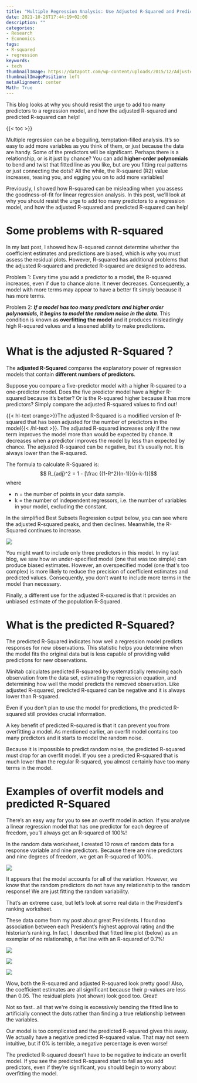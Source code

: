 ```yaml
---
title: "Multiple Regression Analysis: Use Adjusted R-Squared and Predicted R-Squared to Include the Correct Number of Variables"
date: 2021-10-26T17:44:19+02:00
description: ""
categories:
- Research
- Economics
tags:
- R-squared
- regression
keywords:
- tech
thumbnailImage: https://datapott.com/wp-content/uploads/2015/12/Adjusted-R-Squared-Formula.jpg
thumbnailImagePosition: left
metaAlignment: center
Math: True
---
```

 This blog looks at why you should resist the urge to add too many predictors to a regression model, and how the adjusted R-squared and predicted R-squared can help!
<!--more-->
{{< toc >}}

Multiple regression can be a beguiling, temptation-filled analysis. It’s so easy to add more variables as you think of them, or just because the data are handy. Some of the predictors will be significant. Perhaps there is a relationship, or is it just by chance? You can add **higher-order polynomials** to bend and twist that fitted line as you like, but are you fitting real patterns or just connecting the dots? All the while, the R-squared (R2) value increases, teasing you, and egging you on to add more variables!

Previously, I showed how R-squared can be misleading when you assess the goodness-of-fit for linear regression analysis. In this post, we’ll look at why you should resist the urge to add too many predictors to a regression model, and how the adjusted R-squared and predicted R-squared can help!

# Some problems with R-squared
In my last post, I showed how R-squared cannot determine whether the coefficient estimates and predictions are biased, which is why you must assess the residual plots. However, R-squared has additional problems that the adjusted R-squared and predicted R-squared are designed to address.

Problem 1: Every time you add a predictor to a model, the R-squared increases, even if due to chance alone. It never decreases. Consequently, a model with more terms may appear to have a better fit simply because it has more terms.

Problem 2: ***If a model has too many predictors and higher order polynomials, it begins to model the random noise in the data***. This condition is known as **overfitting the model** and it produces misleadingly high R-squared values and a lessened ability to make predictions.

# What is the adjusted R-Squared？

The **adjusted R-Squared** compares the explanatory power of regression models that contain **different numbers of predictors**.

Suppose you compare a five-predictor model with a higher R-squared to a one-predictor model. Does the five predictor model have a higher R-squared because it’s better? Or is the R-squared higher because it has more predictors? Simply compare the adjusted R-squared values to find out!

{{< hl-text orange>}}The adjusted R-Squared is a modified version of R-squared that has been adjusted for the number of predictors in the model{{< /hl-text >}}. The adjusted R-squared increases only if the new term improves the model more than would be expected by chance. It decreases when a predictor improves the model by less than expected by chance. The adjusted R-squared can be negative, but it’s usually not.  It is always lower than the R-squared.

The formula to calculate R-Squared is:
$$ R_{adj}^2 = 1 - [\frac {(1-R^2)(n-1)}{n-k-1}]$$
where
* n = the number of points in your data sample.
* k = the number of independent regressors, i.e. the number of variables in your model, excluding the constant.

In the simplified Best Subsets Regression output below, you can see where the adjusted R-squared peaks, and then declines. Meanwhile, the R-Squared continues to increase.

![](https://blog.minitab.com/hubfs/Imported_Blog_Media/bestsubsetsex.gif)

You might want to include only three predictors in this model. In my last blog, we saw how an under-specified model (one that was too simple) can produce biased estimates. However, an overspecified model (one that's too complex) is more likely to reduce the precision of coefficient estimates and predicted values. Consequently, you don’t want to include more terms in the model than necessary.

Finally, a different use for the adjusted R-squared is that it provides an unbiased estimate of the population R-Squared.

# What is the predicted R-Squared?

The predicted R-Squared indicates how well a regression model predicts responses for new observations. This statistic helps you determine when the model fits the original data but is less capable of providing valid predictions for new observations.

Minitab calculates predicted R-squared by systematically removing each observation from the data set, estimating the regression equation, and determining how well the model predicts the removed observation. Like adjusted R-squared, predicted R-squared can be negative and it is always lower than R-squared.

Even if you don’t plan to use the model for predictions, the predicted R-squared still provides crucial information.

A key benefit of predicted R-squared is that it can prevent you from overfitting a model. As mentioned earlier, an overfit model contains too many predictors and it starts to model the random noise.

Because it is impossible to predict random noise, the predicted R-squared must drop for an overfit model. If you see a predicted R-squared that is much lower than the regular R-squared, you almost certainly have too many terms in the model.

# Examples of overfit models and predicted R-Squared

There’s an easy way for you to see an overfit model in action. If you analyse a linear regression model that has one predictor for each degree of freedom, you’ll always get an R-squared of 100%!

In the random data worksheet, I created 10 rows of random data for a response variable and nine predictors. Because there are nine predictors and nine degrees of freedom, we get an R-squared of 100%.

![](https://blog.minitab.com/hubfs/Imported_Blog_Media/rsq100.gif)

It appears that the model accounts for all of the variation. However, we know that the random predictors do not have any relationship to the random response! We are just fitting the random variability.

That’s an extreme case, but let’s look at some real data in the President's ranking worksheet.

These data come from my post about great Presidents. I found no association between each President’s highest approval rating and the historian’s ranking. In fact, I described that fitted line plot (below) as an exemplar of no relationship, a flat line with an R-squared of 0.7%!

![](https://blog.minitab.com/hubfs/Imported_Blog_Media/high_ftl.gif)

![](https://blog.minitab.com/hubfs/Imported_Blog_Media/overfitlineplot.gif)

![](https://blog.minitab.com/hubfs/Imported_Blog_Media/swooverfitpresidents.gif)

Wow, both the R-squared and adjusted R-squared look pretty good! Also, the coefficient estimates are all significant because their p-values are less than 0.05. The residual plots (not shown) look good too. Great!

Not so fast...all that we're doing is excessively bending the fitted line to artificially connect the dots rather than finding a true relationship between the variables.

Our model is too complicated and the predicted R-squared gives this away. We actually have a negative predicted R-squared value. That may not seem intuitive, but if 0% is terrible, a negative percentage is even worse!

The predicted R-squared doesn’t have to be negative to indicate an overfit model. If you see the predicted R-squared start to fall as you add predictors, even if they’re significant, you should begin to worry about overfitting the model.
